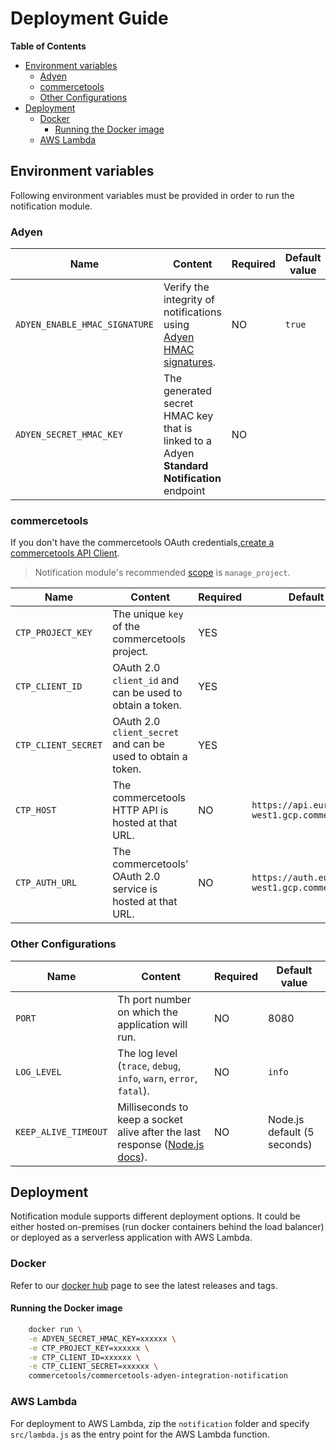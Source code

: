 # Deployment Guide

<!-- START doctoc generated TOC please keep comment here to allow auto update -->
<!-- DON'T EDIT THIS SECTION, INSTEAD RE-RUN doctoc TO UPDATE -->
**Table of Contents**  

- [Environment variables](#environment-variables)
  - [Adyen](#adyen)
  - [commercetools](#commercetools)
  - [Other Configurations](#other-configurations)
- [Deployment](#deployment)
  - [Docker](#docker)
    - [Running the Docker image](#running-the-docker-image)
  - [AWS Lambda](#aws-lambda)

<!-- END doctoc generated TOC please keep comment here to allow auto update -->

## Environment variables
Following environment variables must be provided in order to run the notification module.

### Adyen

| Name | Content | Required | Default value |
| --- | --- | --- | --- |
|`ADYEN_ENABLE_HMAC_SIGNATURE` | Verify the integrity of notifications using [Adyen HMAC signatures](https://docs.adyen.com/development-resources/webhooks/verify-hmac-signatures). | NO | `true` |
|`ADYEN_SECRET_HMAC_KEY` | The generated secret HMAC key that is linked to a Adyen **Standard Notification** endpoint | NO | |

### commercetools

If you don't have the commercetools OAuth credentials,[create a commercetools API Client](https://docs.commercetools.com/getting-started.html#create-an-api-client).
> Notification module's recommended [scope](https://docs.commercetools.com/http-api-scopes#manage_projectprojectkey) is `manage_project`.

| Name | Content | Required | Default value |
| --- | --- | --- | --- |
|`CTP_PROJECT_KEY` | The unique `key` of the commercetools project. |  YES | |
|`CTP_CLIENT_ID` |  OAuth 2.0 `client_id` and can be used to obtain a token. | YES | |
|`CTP_CLIENT_SECRET` |  OAuth 2.0 `client_secret` and can be used to obtain a token.  | YES | |
|`CTP_HOST` | The commercetools HTTP API is hosted at that URL. | NO | `https://api.europe-west1.gcp.commercetools.com` |
|`CTP_AUTH_URL` | The commercetools’ OAuth 2.0 service is hosted at that URL.  | NO | `https://auth.europe-west1.gcp.commercetools.com` |

### Other Configurations

| Name | Content | Required | Default value |
| --- | --- | --- | --- |
|`PORT` | Th port number on which the application will run. | NO | 8080 |
|`LOG_LEVEL` | The log level (`trace`, `debug`, `info`, `warn`, `error`, `fatal`).| NO | `info` |
|`KEEP_ALIVE_TIMEOUT` | Milliseconds to keep a socket alive after the last response ([Node.js docs](https://nodejs.org/dist/latest-v12.x/docs/api/http.html#http_server_keepalivetimeout)). | NO | Node.js default (5 seconds)

## Deployment

Notification module supports different deployment options. It could be either hosted on-premises (run docker containers behind the load balancer) or deployed as a serverless application with AWS Lambda.
 
### Docker
Refer to our [docker hub](https://hub.docker.com/r/commercetools/commercetools-adyen-integration-notification/tags) page to see the latest releases and tags.

#### Running the Docker image

```bash
    docker run \
    -e ADYEN_SECRET_HMAC_KEY=xxxxxx \
    -e CTP_PROJECT_KEY=xxxxxx \
    -e CTP_CLIENT_ID=xxxxxx \
    -e CTP_CLIENT_SECRET=xxxxxx \
    commercetools/commercetools-adyen-integration-notification
```

### AWS Lambda

For deployment to AWS Lambda, zip the `notification` folder and specify `src/lambda.js` as the entry point for the AWS Lambda function.
